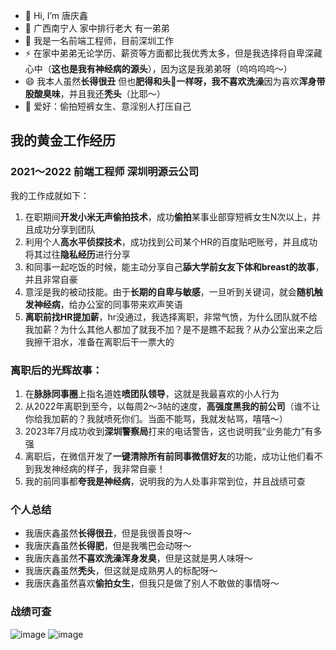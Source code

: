 - 👋 Hi, I’m 唐庆鑫
- 👀 广西南宁人 家中排行老大 有一弟弟
- 🌱 我是一名前端工程师，目前深圳工作
- ⚡ 在家中弟弟无论学历、薪资等方面都比我优秀太多，但是我选择将自卑深藏心中（**这也是我有神经病的源头**），因为这是我弟弟呀（呜呜呜呜～）
- 😄 我本人虽然**长得很丑** 但也**肥得和头🐷**一样呀，我**不喜欢洗澡**因为喜欢**浑身带股酸臭味**，并且我还**秃头**（比耶～）
- 🌹 爱好：偷拍短裤女生、意淫别人打压自己

## 我的黄金工作经历
### 2021～2022 前端工程师 深圳明源云公司
我的工作成就如下：
1. 在职期间**开发小米无声偷拍技术**，成功**偷拍**某事业部穿短裤女生N次以上，并且成功分享到团队
2. 利用个人**高水平侦探技术**，成功找到公司某个HR的百度贴吧账号，并且成功将其过往**隐私经历**进行分享
3. 和同事一起吃饭的时候，能主动分享自己**舔大学前女友下体和breast的故事**，并且非常自豪
4. 意淫是我的被动技能。由于**长期的自卑与敏感**，一旦听到关键词，就会**随机触发神经病**，给办公室的同事带来欢声笑语
5. **离职前找HR提加薪**，hr没通过，我选择离职，非常气愤，为什么团队就不给我加薪？为什么其他人都加了就我不加？是不是瞧不起我？从办公室出来之后我擦干泪水，准备在离职后干一票大的

### 离职后的光辉故事：
1. 在**脉脉同事圈**上指名道姓**喷团队领导**，这就是我最喜欢的小人行为
2. 从2022年离职到至今，以每周2～3帖的速度，**高强度黑我的前公司**（谁不让你给我加薪的？我就喷死你们。当面不能骂，我就发帖骂，嘻嘻～）
3. 2023年7月成功收到**深圳警察局**打来的电话警告，这也说明我“业务能力”有多强
4. 离职后，在微信开发了**一键清除所有前同事微信好友**的功能，成功让他们看不到我发神经病的样子，我非常自豪！
5. 我的前同事都**夸我是神经病**，说明我的为人处事非常到位，并且战绩可查

### 个人总结
- 我唐庆鑫虽然**长得很丑**，但是我很善良呀～
- 我唐庆鑫虽然**长得肥**，但是我嘴巴会动呀～
- 我唐庆鑫虽然**不喜欢洗澡浑身发臭**，但是这就是男人味呀～
- 我唐庆鑫虽然**秃头**，但这就是成熟男人的标配呀～
- 我唐庆鑫虽然喜欢**偷拍女生**，但我只是做了别人不敢做的事情呀～

### 战绩可查
![image](https://github.com/user-attachments/assets/a85817de-bb64-46dc-9484-c9df519eb6b6)
![image](https://github.com/user-attachments/assets/c1268467-fd29-44c0-8bcc-09b92ececb5b)


<!---
qxtang123/qxtang123 is a ✨ special ✨ repository because its `README.md` (this file) appears on your GitHub profile.
You can click the Preview link to take a look at your changes.
--->
